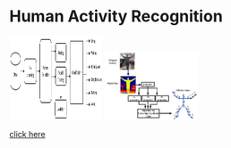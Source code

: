 # Human Activity Recognition

  <p float="left">
  <img src="HAR1.png" width="33%" height="150px"/>
  <img src="HAR2.jpg" width="33%" />
</p>

<a href="https://github.com/githubpusp/HAR/blob/ada795e34629a7bf0c6dba3bbb3e09f4e93614c4/HAR_final_code%20(1).ipynb"> click here </a>
